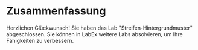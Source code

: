 # Zusammenfassung

Herzlichen Glückwunsch! Sie haben das Lab "Streifen-Hintergrundmuster" abgeschlossen. Sie können in LabEx weitere Labs absolvieren, um Ihre Fähigkeiten zu verbessern.
